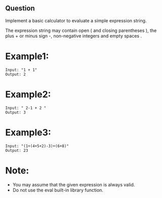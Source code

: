 ## Question
Implement a basic calculator to evaluate a simple expression string.

The expression string may contain open ( and closing parentheses ), the plus + or minus sign -, non-negative integers and empty spaces .

# Example1:
```
Input: "1 + 1"
Output: 2
```
# Example2:
```
Input: " 2-1 + 2 "
Output: 3
```
# Example3:
```
Input: "(1+(4+5+2)-3)+(6+8)"
Output: 23
```

# Note:
- You may assume that the given expression is always valid.
- Do not use the eval built-in library function.